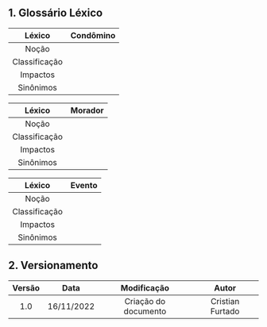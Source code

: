 ## 1. Glossário Léxico

| Léxico | Condômino |
| :--: | :--: |
| Noção |  |
| Classificação |  |
| Impactos |   |
| Sinônimos |   |

| Léxico | Morador |
| :--: | :--: |
| Noção |  |
| Classificação |  |
| Impactos |   |
| Sinônimos |   |

| Léxico | Evento |
| :--: | :--: |
| Noção |  |
| Classificação |  |
| Impactos |   |
| Sinônimos |   |

## 2. Versionamento

| Versão | Data| Modificação|Autor|
| :--: | :--: | :--: | :--:|
| 1.0    | 16/11/2022 | Criação do documento | Cristian Furtado
